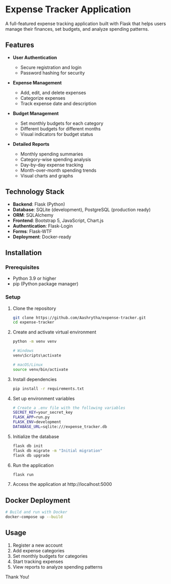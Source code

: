 # Expense Tracker Application

A full-featured expense tracking application built with Flask that helps users manage their finances, set budgets, and analyze spending patterns.

## Features

- **User Authentication**
  - Secure registration and login
  - Password hashing for security

- **Expense Management**
  - Add, edit, and delete expenses
  - Categorize expenses
  - Track expense date and description

- **Budget Management**
  - Set monthly budgets for each category
  - Different budgets for different months
  - Visual indicators for budget status

- **Detailed Reports**
  - Monthly spending summaries
  - Category-wise spending analysis
  - Day-by-day expense tracking
  - Month-over-month spending trends
  - Visual charts and graphs

## Technology Stack

- **Backend**: Flask (Python)
- **Database**: SQLite (development), PostgreSQL (production ready)
- **ORM**: SQLAlchemy
- **Frontend**: Bootstrap 5, JavaScript, Chart.js
- **Authentication**: Flask-Login
- **Forms**: Flask-WTF
- **Deployment**: Docker-ready

## Installation

### Prerequisites
- Python 3.9 or higher
- pip (Python package manager)

### Setup

1. Clone the repository
   ```bash
   git clone https://github.com/Aashrytha/expense-tracker.git
   cd expense-tracker
   ```

2. Create and activate virtual environment
   ```bash
   python -m venv venv
   
   # Windows
   venv\Scripts\activate
   
   # macOS/Linux
   source venv/bin/activate
   ```

3. Install dependencies
   ```bash
   pip install -r requirements.txt
   ```

4. Set up environment variables
   ```bash
   # Create a .env file with the following variables
   SECRET_KEY=your_secret_key
   FLASK_APP=run.py
   FLASK_ENV=development
   DATABASE_URL=sqlite:///expense_tracker.db
   ```

5. Initialize the database
   ```bash
   flask db init
   flask db migrate -m "Initial migration"
   flask db upgrade
   ```

6. Run the application
   ```bash
   flask run
   ```

7. Access the application at http://localhost:5000

## Docker Deployment

```bash
# Build and run with Docker
docker-compose up --build
```

## Usage

1. Register a new account
2. Add expense categories
3. Set monthly budgets for categories
4. Start tracking expenses
5. View reports to analyze spending patterns

Thank You!
